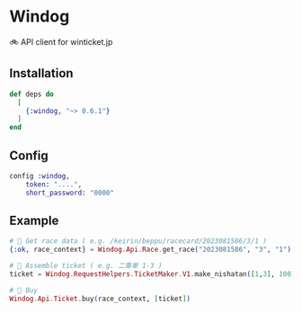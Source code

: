 # Windog

🚲 API client for winticket.jp  

## Installation

```elixir
def deps do
  [
    {:windog, "~> 0.6.1"}
  ]
end
```

## Config
```elixir
config :windog,
    token: "....",
    short_password: "0000"
```

## Example
```elixir
# 📅 Get race data ( e.g. /keirin/beppu/racecard/2023081586/3/1 )
{:ok, race_context} = Windog.Api.Race.get_race("2023081586", "3", "1")

# 🎫 Assemble ticket ( e.g. 二車単 1-3 )
ticket = Windog.RequestHelpers.TicketMaker.V1.make_nishatan([1,3], 100)

# 🤤 Buy
Windog.Api.Ticket.buy(race_context, [ticket])
```
